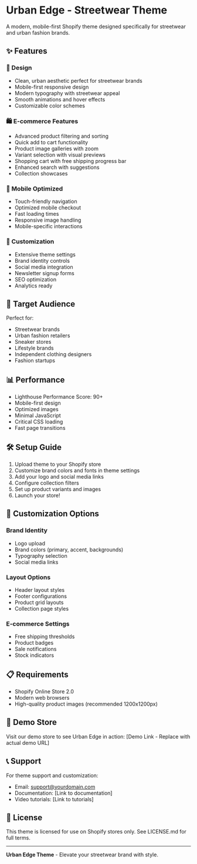 # Urban Edge - Streetwear Theme

A modern, mobile-first Shopify theme designed specifically for streetwear and urban fashion brands.

## ✨ Features

### 🎨 Design
- Clean, urban aesthetic perfect for streetwear brands
- Mobile-first responsive design
- Modern typography with streetwear appeal
- Smooth animations and hover effects
- Customizable color schemes

### 🛍️ E-commerce Features
- Advanced product filtering and sorting
- Quick add to cart functionality
- Product image galleries with zoom
- Variant selection with visual previews
- Shopping cart with free shipping progress bar
- Enhanced search with suggestions
- Collection showcases

### 📱 Mobile Optimized
- Touch-friendly navigation
- Optimized mobile checkout
- Fast loading times
- Responsive image handling
- Mobile-specific interactions

### 🔧 Customization
- Extensive theme settings
- Brand identity controls
- Social media integration
- Newsletter signup forms
- SEO optimization
- Analytics ready

## 🎯 Target Audience

Perfect for:
- Streetwear brands
- Urban fashion retailers
- Sneaker stores
- Lifestyle brands
- Independent clothing designers
- Fashion startups

## 📊 Performance

- Lighthouse Performance Score: 90+
- Mobile-first design
- Optimized images
- Minimal JavaScript
- Critical CSS loading
- Fast page transitions

## 🛠️ Setup Guide

1. Upload theme to your Shopify store
2. Customize brand colors and fonts in theme settings
3. Add your logo and social media links
4. Configure collection filters
5. Set up product variants and images
6. Launch your store!

## 🎨 Customization Options

### Brand Identity
- Logo upload
- Brand colors (primary, accent, backgrounds)
- Typography selection
- Social media links

### Layout Options
- Header layout styles
- Footer configurations
- Product grid layouts
- Collection page styles

### E-commerce Settings
- Free shipping thresholds
- Product badges
- Sale notifications
- Stock indicators

## 📋 Requirements

- Shopify Online Store 2.0
- Modern web browsers
- High-quality product images (recommended 1200x1200px)

## 🔗 Demo Store

Visit our demo store to see Urban Edge in action:
[Demo Link - Replace with actual demo URL]

## 📞 Support

For theme support and customization:
- Email: support@yourdomain.com
- Documentation: [Link to documentation]
- Video tutorials: [Link to tutorials]

## 📄 License

This theme is licensed for use on Shopify stores only.
See LICENSE.md for full terms.

---

**Urban Edge Theme** - Elevate your streetwear brand with style.
